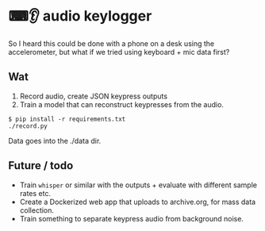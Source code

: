 # ⌨👂 audio keylogger

So I heard this could be done with a phone on a desk using the accelerometer,
but what if we tried using keyboard + mic data first?

## Wat

1. Record audio, create JSON keypress outputs
2. Train a model that can reconstruct keypresses from the audio.

```
$ pip install -r requirements.txt
./record.py
```

Data goes into the ./data dir.

## Future / todo

* Train `whisper` or similar with the outputs + evaluate with different sample rates etc.
* Create a Dockerized web app that uploads to archive.org, for mass data collection.
* Train something to separate keypress audio from background noise.

